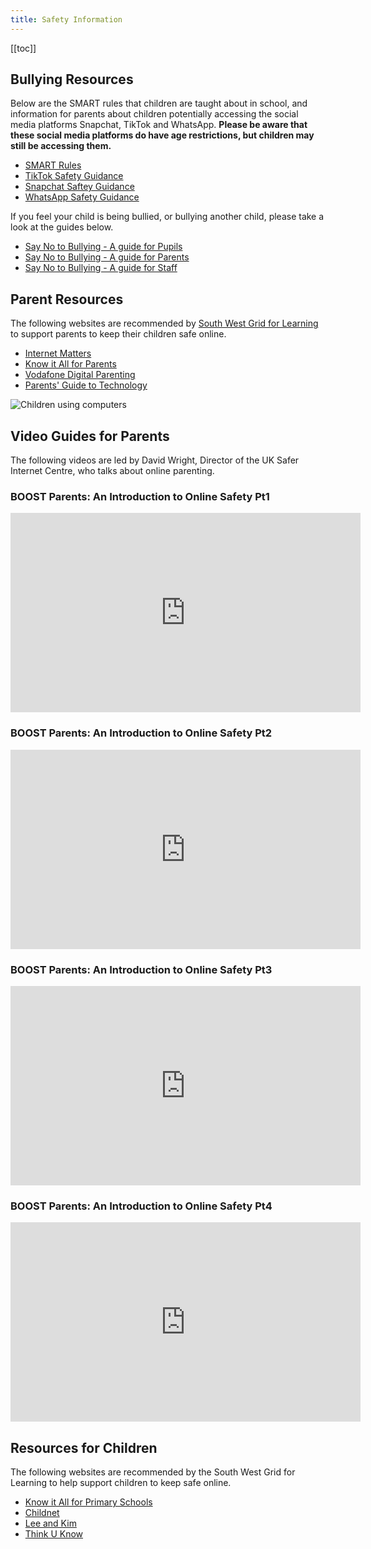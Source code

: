 ```yaml
---
title: Safety Information
---
```


[[toc]]

## Bullying Resources

Below are the SMART rules that children are taught about in school, and information for parents about children potentially accessing the social media platforms Snapchat, TikTok and WhatsApp. **Please be aware that these social media platforms do have age restrictions, but children may still be accessing them.**


- [SMART Rules](/docs/SMART-Rules.pdf)
- [TikTok Safety Guidance](/docs/tiktokonlinesafetyguidemarch20191.pdf)
- [Snapchat Saftey Guidance](/docs/parentssnapchatguidenationalonlinesafety2018.pdf)
- [WhatsApp Safety Guidance](/docs/whatsappparentsguide.pdf)

If you feel your child is being bullied, or bullying another child, please take a look at the guides below.

- [Say No to Bullying - A guide for Pupils](https://issuu.com/dcpsmedia/docs/bullying_book_-_pupils_2013)
- [Say No to Bullying - A guide for Parents](https://issuu.com/dcpsmedia/docs/bullying_book_-_parents_2013)
- [Say No to Bullying - A guide for Staff](https://issuu.com/dcpsmedia/docs/bullying_book_-_staff_2013)

## Parent Resources



The following websites are recommended by [South West Grid for Learning](http://swgfl.org.uk) to support parents to keep their children safe online.

- [Internet Matters](http://www.internetmatters.org/)
- [Know it All for Parents](http://www.childnet.com/resources/kia/)
- [Vodafone Digital Parenting](https://drive.google.com/file/d/0B76W__U5CTntMlUxTXBQQnBhYlk/view?usp=sharing)
- [Parents' Guide to Technology](http://www.saferinternet.org.uk/advice-and-resources/parents-and-carers/parents-guide-to-technology)

![Children using computers](/uploads/chromebook.jpg)

## Video Guides for Parents

The following videos are led by David Wright, Director of the UK Safer Internet Centre, who talks about online parenting.

### BOOST Parents: An Introduction to Online Safety Pt1

<iframe src="https://boost.swgfl.org.uk/assets/embed.php?f=assets%2Fvideos%2Fboost-parents-an-introduction-to-online-safety-part-1.mp4" width="560" height="319" frameborder="0"></iframe>

### BOOST Parents: An Introduction to Online Safety Pt2

<iframe src="https://boost.swgfl.org.uk/assets/embed.php?f=assets%2Fvideos%2Fboost-parents-an-introduction-to-online-safety-part-2.mp4" width="560" height="319" frameborder="0"></iframe>

### BOOST Parents: An Introduction to Online Safety Pt3

<iframe src="https://boost.swgfl.org.uk/assets/embed.php?f=assets%2Fvideos%2Fboost-parents-an-introduction-to-online-safety-part-3.mp4" width="560" height="319" frameborder="0"></iframe>

### BOOST Parents: An Introduction to Online Safety Pt4

<iframe src="https://boost.swgfl.org.uk/assets/embed.php?f=assets%2Fvideos%2Fboost-parents-an-introduction-to-online-safety-part-4.mp4" width="560" height="319" frameborder="0"></iframe>

## Resources for Children

The following websites are recommended by the South West Grid for Learning to help support children to keep safe online.

- [Know it All for Primary Schools](http://www.childnet.com/resources/kia/)
- [Childnet](https://www.childnet.com/young-people/primary)
- [Lee and Kim](http://www.thinkuknow.co.uk/5_7/LeeandKim/)
- [Think U Know](https://www.thinkuknow.co.uk/)
